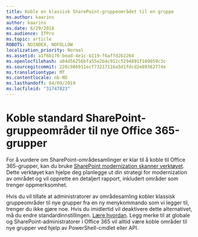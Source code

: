 ```yaml
---
title: Koble en klassisk SharePoint-gruppeområdet til en gruppe
ms.author: kaarins
author: kaarins
ms.date: 6/29/2018
ms.audience: ITPro
ms.topic: article
ROBOTS: NOINDEX, NOFOLLOW
localization_priority: Normal
ms.assetid: a1f6b170-bead-4e1c-b119-f6affd2b2264
ms.openlocfilehash: a04d56256bfa55e2b4c912c5294891f109059c3c
ms.sourcegitcommit: 228c986911ecf73217116a5d1fdcd2e89362774e
ms.translationtype: MT
ms.contentlocale: nb-NO
ms.lasthandoff: 04/09/2019
ms.locfileid: "31747823"
---
```

# <a name="connect-classic-sharepoint-team-sites-to-new-office-365-groups"></a>Koble standard SharePoint-gruppeområder til nye Office 365-grupper

For å vurdere om SharePoint-områdesamlinger er klar til å koble til Office 365-grupper, kan du bruke [SharePoint modernization skanner verktøyet](https://go.microsoft.com/fwlink/?linkid=873066). Dette verktøyet kan hjelpe deg planlegge ut din strategi for modernization av området og vil opprette en detaljert rapport, inkludert områder som trenger oppmerksomhet.
  
Hvis du vil tillate at administratorer av områdesamling kobler klassisk gruppeområder til nye grupper fra en ny menykommando som vi legger til, trenger du ikke gjøre noe. Hvis du imidlertid vil deaktivere dette alternativet, må du endre standardinnstillingen. [Lære hvordan](https://go.microsoft.com/fwlink/?linkid=2004316). Legg merke til at globale og SharePoint-administratorer i Office 365 vil alltid være koble områder til nye grupper ved hjelp av PowerShell-cmdlet eller API.
  

